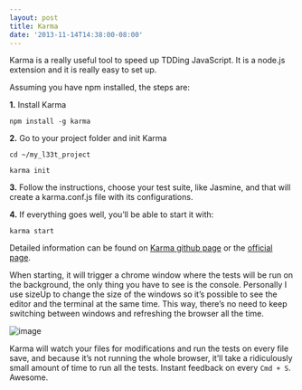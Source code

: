 ```yaml
---
layout: post
title: Karma
date: '2013-11-14T14:38:00-08:00'
---
```

<p>Karma is a really useful tool to speed up TDDing JavaScript. It is a node.js extension and it is really easy to set up.</p>
<p>Assuming you have npm installed, the steps are:</p>
<p><strong>1.</strong> Install Karma</p>
<p><code>npm install -g karma</code></p>
<p><strong>2.</strong> Go to your project folder and init Karma</p>
<p><code>cd ~/my_l33t_project</code></p>
<p><code>karma init</code></p>
<p><strong>3.</strong> Follow the instructions, choose your test suite, like Jasmine, and that will create a karma.conf.js file with its configurations.</p>
<p><strong>4.</strong> If everything goes well, you&#8217;ll be able to start it with:</p>
<p><code>karma start</code></p>
<p>Detailed information can be found on <a class="vt-p" href="https://github.com/karma-runner/karma">Karma github page</a> or the <a class="vt-p" href="http://karma-runner.github.io/">official page</a>.</p>
<p>When starting, it will trigger a chrome window where the tests will be run on the background, the only thing you have to see is the console. Personally I use sizeUp to change the size of the windows so it&#8217;s possible to see the editor and the terminal at the same time. This way, there&#8217;s no need to keep switching between windows and refreshing the browser all the time.</p>
<p><img alt="image" src="http://media.tumblr.com/cec1e47233f4773dde416338352af11c/tumblr_inline_mw9qf9nYyl1s3h6bp.png"/></p>

<p>Karma will watch your files for modifications and run the tests on every file save, and because it&#8217;s not running the whole browser, it&#8217;ll take a ridiculously small amount of time to run all the tests. Instant feedback on every <code>Cmd + S</code>. Awesome.</p>
